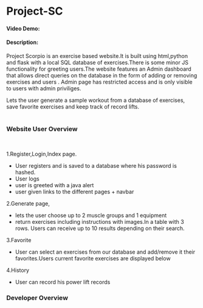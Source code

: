 # Project-SC
#### Video Demo:
#### Description: 
<p>Project Scorpio is an exercise based website.It is built using html,python and flask with a local SQL database of exercises.There is some minor JS functionality for greeting users.The website features an Admin dashboard that allows direct queries on the database in the form of adding or removing exercises and users . Admin page has restricted access and is only visible to users with admin priviliges.
</p>



Lets the user generate a sample workout from a database of exercises, save favorite exercises and keep track of record lifts.<br><br>
<h3>Website User Overview </h3><br>

1.Register,Login,Index page.
  - User registers and is saved to a database where his password is hashed.
  - User logs
  - user is greeted with a java alert
  - user given links to the different pages + navbar

2.Generate page,
  - lets the user choose up to 2 muscle groups and 1 equipment 
  - return exercises including instructions with images.In a table with 3 rows. Users can receive up to 10 results depending on their search.


3.Favorite
  - User can select an exercises from our database and add/remove it their favorites.Users current  favorite exercises are displayed below <br>

4.History 
  - User can record his power lift records<br>
<h3>Developer Overview </h3>
